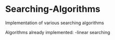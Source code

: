 # Searching-Algorithms
Implementation of various searching algorithms

Algorithms already implemented:
-linear searching
